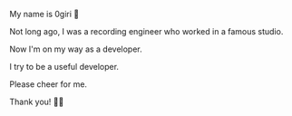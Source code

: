 My name is 0giri 🐶

Not long ago, I was a recording engineer who worked in a famous studio.

Now I'm on my way as a developer.

I try to be a useful developer.

Please cheer for me. 

Thank you! 🤟🏻
